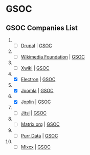 # GSOC
## GSOC Companies List

1. - [ ] [Drupal](https://www.drupal.org/) | [GSOC](https://summerofcode.withgoogle.com/archive/2022/organizations/drupal-association)
2. - [ ] [Wikimedia Foundation](http://wikimediafoundation.org/) | [GSOC](https://summerofcode.withgoogle.com/archive/2022/organizations/wikimedia-foundation)
3. - [ ] [Xwiki](https://www.xwiki.org/) | [GSOC](https://summerofcode.withgoogle.com/archive/2022/organizations/xwiki)
4. - [x] [Electron](https://electronjs.org/) | [GSOC](https://summerofcode.withgoogle.com/archive/2022/organizations/electron)
5. - [x] [Joomla](https://www.joomla.org/) | [GSOC](https://summerofcode.withgoogle.com/archive/2022/organizations/joomla)
6. - [x] [Joplin](https://joplinapp.org/) | [GSOC](https://summerofcode.withgoogle.com/archive/2022/organizations/joplin)
7. - [ ] [Jitsi](https://jitsi.org/) | [GSOC](https://summerofcode.withgoogle.com/archive/2022/organizations/jitsi)
8. - [ ] [Matrix.org](https://matrix.org/) | [GSOC](https://summerofcode.withgoogle.com/archive/2022/organizations/matrixorg)
9. - [ ] [Purr Data](https://www.purrdata.net/) | [GSOC](https://summerofcode.withgoogle.com/archive/2022/organizations/purr-data)
10. - [ ] [Mixxx](https://mixxx.org/) | [GSOC](https://summerofcode.withgoogle.com/archive/2022/organizations/mixxx)
